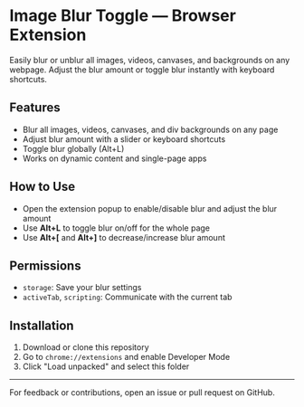 # Image Blur Toggle — Browser Extension

Easily blur or unblur all images, videos, canvases, and backgrounds on any webpage. Adjust the blur amount or toggle blur instantly with keyboard shortcuts.

## Features
- Blur all images, videos, canvases, and div backgrounds on any page
- Adjust blur amount with a slider or keyboard shortcuts
- Toggle blur globally (Alt+L)
- Works on dynamic content and single-page apps

## How to Use
- Open the extension popup to enable/disable blur and adjust the blur amount
- Use **Alt+L** to toggle blur on/off for the whole page
- Use **Alt+[** and **Alt+]** to decrease/increase blur amount

## Permissions
- `storage`: Save your blur settings
- `activeTab`, `scripting`: Communicate with the current tab

## Installation
1. Download or clone this repository
2. Go to `chrome://extensions` and enable Developer Mode
3. Click "Load unpacked" and select this folder

---

For feedback or contributions, open an issue or pull request on GitHub.
